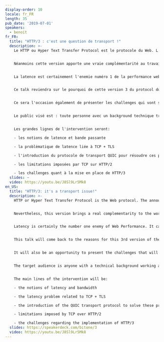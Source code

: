 ```yaml
---
display-order: 10
locale: fr_FR
length: 35
pub_date: '2019-07-01'
speakers:
  - benoit
fr_FR:
  title: "HTTP/3 : c'est une question de transport !"
  description: >-
    Le HTTP ou Hyper Text Transfer Protocol est le protocole du Web. L'annonce de HTTP/3 début novembre 2018 en a surpris plus d'un·e : moins de 4 ans le séparent de HTTP/2, alors que 18 ans s'étaient écoulés entre HTTP/1.1 et HTTP/2.


    Néanmoins cette version apporte une vraie complémentarité au travail réalisé sur HTTP/2, notamment sur les problématiques de latence.


    La latence est certainement l'enemie numéro 1 de la performance web. On la trouve à tous les niveaux : front-end, back-end, protocole réseau, matériel, etc. La latence doit donc être combattue d'une manière transverse pour fournir à nos utilisateur·rice·s la meilleure expérience possible.


    Ce talk reviendra sur le pourquoi de cette version 3 du protocol du Web, ce qu'elle apporte et ce qu'elle change, et ce que peuvent en attendre les développeur·se·s Web.


    Ce sera l'occasion également de présenter les challenges qui vont se poser à la mise en place de HTTP/3.


    Le public visé est : toute personne avec un background technique travaillant autour du ·eb (dev, devops, ingénieur·e réseau).


    Les grandes lignes de l'intervention seront:

    - les notions de latence et bande passante

    - la problèmatique de latence liée à TCP + TLS

    - l'introduction du protocole de transport QUIC pour résoudre ces problèmes

    - les limitations imposées par TCP sur HTTP/2

    - les challenges quant à la mise en place de HTTP/3
  slides: ~
  video: https://youtu.be/J8Sl9Lr5Mk8
en_US:
  title: "HTTP/3: it's a transport issue!"
  description: >-
    HTTP or Hyper Text Transfer Protocol is the Web protocol. The announcement of HTTP/3 in early November 2018 surprised many people: the time gap between HTTP/3 and HTTP/2 was less than 4 years, whereas 18 years had passed between HTTP/1.1 and HTTP/2.


    Nevertheless, this version brings a real complementarity to the work achieved by HTTP/2, especially on latency issues.


    Latency is certainly the number one enemy of Web Performance. It can be found at all levels: front-end, back-end, network protocol, hardware, etc. Latency must therefore be tackled in a comprehensive way to provide users with the best possible experience.


    This talk will come back to the reasons for this 3rd version of the Web protocol, what it brings and what it changes, and what web developers can expect from it.


    It will also be an opportunity to present the challenges that will arise when implementing HTTP/3.


    The target audience is anyone with a technical background working around the web (developer, devops, network engineer).


    The main lines of the intervention will be:

    - the notions of latency and bandwidth

    - the latency problem related to TCP + TLS

    - the introduction of the QUIC transport protocol to solve these problems

    - limitations imposed by TCP over HTTP/2

    - the challenges regarding the implementation of HTTP/3
  slides: https://speakerdeck.com/bitone/3
  video: https://youtu.be/J8Sl9Lr5Mk8
---
```


